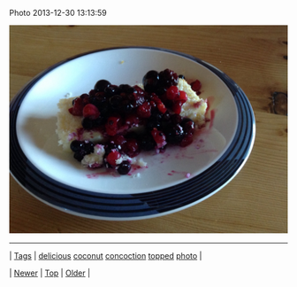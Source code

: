 <!--
title: Photo 2013-12-30 13
date: 2020-06-28T15:27:00.211Z
tags: delicious, coconut, concoction, topped, photo
-->


Photo 2013-12-30 13:13:59

![](71631682695-0.jpg)

<!--BOTTOM-POST-NAVIGATION-->
---

| [Tags](tags.md) | [delicious](tag-delicious.md) [coconut](tag-coconut.md) [concoction](tag-concoction.md) [topped](tag-topped.md) [photo](tag-photo.md) |

| [Newer](71631176970.md) | [Top](index.md) | [Older](71633848226.md) |